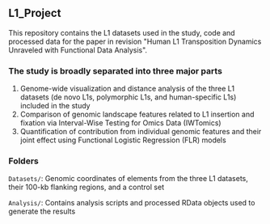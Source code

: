 ## L1_Project
This repository contains the L1 datasets used in the study, code and processed data for the paper in revision "Human L1 Transposition Dynamics Unraveled with Functional Data Analysis".

### The study is broadly separated into three major parts
1. Genome-wide visualization and distance analysis of the three L1 datasets (de novo L1s, polymorphic L1s, and human-specific L1s) included in the study
2. Comparison of genomic landscape features related to L1 insertion and fixation via Interval-Wise Testing for Omics Data (IWTomics) 
3. Quantification of contribution from individual genomic features and their joint effect using Functional Logistic Regression (FLR) models 

### Folders
`Datasets/`: Genomic coordinates of elements from the three L1 datasets, their 100-kb flanking regions, and a control set

`Analysis/`: Contains analysis scripts and processed RData objects used to generate the results
